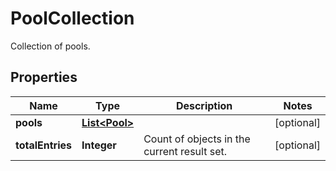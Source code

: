 

# PoolCollection

Collection of pools.

## Properties

Name | Type | Description | Notes
------------ | ------------- | ------------- | -------------
**pools** | [**List&lt;Pool&gt;**](Pool.md) |  |  [optional]
**totalEntries** | **Integer** | Count of objects in the current result set. |  [optional]



